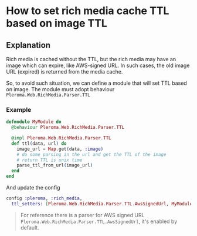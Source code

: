 # How to set rich media cache TTL based on image TTL
## Explanation

Rich media is cached without the TTL, but the rich media may have an image which can expire, like AWS-signed URL.
In such cases, the old image URL (expired) is returned from the media cache.

So, to avoid such situation, we can define a module that will set TTL based on image.
The module must adopt behaviour `Pleroma.Web.RichMedia.Parser.TTL`

### Example

```exs
defmodule MyModule do
  @behaviour Pleroma.Web.RichMedia.Parser.TTL

  @impl Pleroma.Web.RichMedia.Parser.TTL
  def ttl(data, url) do
    image_url = Map.get(data, :image)
    # do some parsing in the url and get the TTL of the image
    # return TTL is unix time
    parse_ttl_from_url(image_url)
  end
end
```

And update the config

```exs
config :pleroma, :rich_media,
  ttl_setters: [Pleroma.Web.RichMedia.Parser.TTL.AwsSignedUrl, MyModule]
```

> For reference there is a parser for AWS signed URL `Pleroma.Web.RichMedia.Parser.TTL.AwsSignedUrl`, it's enabled by default.

